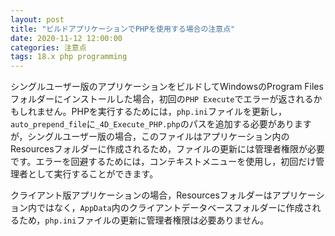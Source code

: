 ```yaml
---
layout: post
title: "ビルドアプリケーションでPHPを使用する場合の注意点"
date: 2020-11-12 12:00:00
categories: 注意点
tags: 18.x php programming
---
```


シングルユーザー版のアプリケーションをビルドしてWindowsのProgram Filesフォルダーにインストールした場合，初回の``PHP Execute``でエラーが返されるかもしれません。PHPを実行するためには，``php.ini``ファイルを更新し，``auto_prepend_file``に``_4D_Execute_PHP.php``のパスを追加する必要がありますが，シングルユーザー版の場合，このファイルはアプリケーション内のResourcesフォルダーに作成されるため，ファイルの更新には管理者権限が必要です。エラーを回避するためには，コンテキストメニューを使用し，初回だけ管理者として実行することができます。

クライアント版アプリケーションの場合，Resourcesフォルダーはアプリケーション内ではなく，``AppData``内のクライアントデータベースフォルダーに作成されるため，``php.ini``ファイルの更新に管理者権限は必要ありません。
